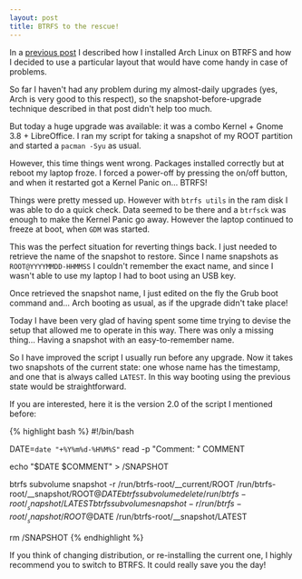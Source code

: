```yaml
---
layout: post
title: BTRFS to the rescue!
---
```


In a [previous post](http://blog.fabio.mancinelli.me/2012/12/28/Arch_Linux_on_BTRFS.html) I described how I installed Arch Linux on BTRFS and how I decided to use a particular layout that would have come handy in case of problems.

So far I haven't had any problem during my almost-daily upgrades (yes, Arch is very good to this respect), so the snapshot-before-upgrade technique described in that post didn't help too much.

But today a huge upgrade was available: it was a combo Kernel + Gnome 3.8 + LibreOffice. I ran my script for taking a snapshot of my ROOT partition and started a `pacman -Syu` as usual.

However, this time things went wrong. Packages installed correctly but at reboot my laptop froze. I forced a power-off by pressing the on/off button, and when it restarted got a Kernel Panic on... BTRFS! 

Things were pretty messed up. However with `btrfs utils` in the ram disk I was able to do a quick check. Data seemed to be there and a `btrfsck` was enough to make the Kernel Panic go away. However the laptop continued to freeze at boot, when `GDM` was started.

This was the perfect situation for reverting things back. I just needed to retrieve the name of the snapshot to restore. Since I name snapshots as `ROOT@YYYYMMDD-HHMMSS` I couldn't remember the exact name, and since I wasn't able to use my laptop I had to boot using an USB key.

Once retrieved the snapshot name, I just edited on the fly the Grub boot command and... Arch booting as usual, as if the upgrade didn't take place! 

Today I have been very glad of having spent some time trying to devise the setup that allowed me to operate in this way. There was only a missing thing... Having a snapshot with an easy-to-remember name. 

So I have improved the script I usually run before any upgrade. Now it takes two snapshots of the current state: one whose name has the timestamp, and one that is always called `LATEST`. In this way booting using the previous state would be straightforward.

If you are interested, here it is the version 2.0 of the script I mentioned before:

{% highlight bash %}
#!/bin/bash

DATE=`date "+%Y%m%d-%H%M%S"`
read -p "Comment: " COMMENT

echo "$DATE
$COMMENT" > /SNAPSHOT

btrfs subvolume snapshot -r /run/btrfs-root/__current/ROOT /run/btrfs-root/__snapshot/ROOT@$DATE
btrfs subvolume delete /run/btrfs-root/__snapshot/LATEST
btrfs subvolume snapshot -r /run/btrfs-root/__snapshot/ROOT@$DATE /run/btrfs-root/__snapshot/LATEST

rm /SNAPSHOT
{% endhighlight %}

If you think of changing distribution, or re-installing the current one, I highly recommend you to switch to BTRFS. It could really save you the day!
